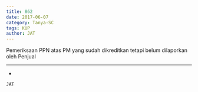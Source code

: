 ```yaml
---
title: 862
date: 2017-06-07
category: Tanya-SC
tags: KUP
author: JAT
---
```


Pemeriksaan PPN atas PM yang sudah dikreditkan tetapi belum dilaporkan oleh Penjual

---

-

`JAT`

